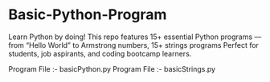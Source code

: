 # Basic-Python-Program

Learn Python by doing!
This repo features 15+ essential Python programs — from “Hello World” to Armstrong numbers, 15+ strings programs
Perfect for students, job aspirants, and coding bootcamp learners.

Program File :- basicPython.py
Program File :- basicStrings.py
